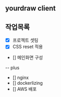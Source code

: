 ## yourdraw client

## 작업목록

- [x] 프로젝트 셋팅
- [x] CSS reset 적용
- [] 메인화면 구성

-- plus

- [] nginx
- [] dockerlizing
- [] AWS 배포
